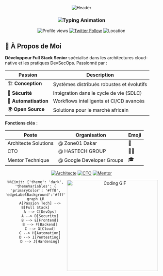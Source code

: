 <!-- Header Animé -->
<div align="center">
  <img src="https://capsule-render.vercel.app/api?type=waving&color=gradient&height=200&section=header&text=Papa%20Amadou&fontSize=60&fontAlignY=35&animation=fadeIn" alt="Header"/>
  
  <h3>
    <img src="https://readme-typing-svg.demolab.com?font=Fira+Code&weight=600&size=24&duration=4000&pause=1000&color=22F7A3&center=true&vCenter=true&width=500&lines=Full+Stack+Developer;Cybersecurity+Researcher;Go%2FRust+Enthusiast;Open+Source+Contributor" alt="Typing Animation" />
  </h3>
  
  <p align="center">
    <img src="https://komarev.com/ghpvc/?username=papaamadou&label=Profile+Views&color=0e75b6&style=flat" alt="Profile views"/> 
    <a href="https://twitter.com/amadou_ndao"><img src="https://img.shields.io/twitter/follow/amadou_ndao?logo=twitter&style=flat-square" alt="Twitter Follow"/></a>
    <img src="https://img.shields.io/badge/Dakar-Senegal-008751?logo=location&style=flat" alt="Location"/>
  </p>
</div>

<!-- Section À Propos avec GIF -->
## 🚀 À Propos de Moi

**Développeur Full Stack Senior** spécialisé dans les architectures cloud-native et les pratiques DevSecOps. Passionné par :

<div align="center">

| Passion | Description | 
|---------|-------------|
| 🏗️ **Conception** | Systèmes distribués robustes et évolutifs |
| 🔐 **Sécurité** | Intégration dans le cycle de vie (SDLC) |
| 🤖 **Automatisation** | Workflows intelligents et CI/CD avancés |
| 🌍 **Open Source** | Solutions pour le marché africain |

</div>

**Fonctions clés** :

<div align="center">

| Poste | Organisation | Emoji |
|-------|-------------|-------|
| Architecte Solutions | @ Zone01 Dakar | 🏢 |
| CTO | @ HASTECH GROUP | 👨‍💻 |
| Mentor Technique | @ Google Developer Groups | 🎓 |

</div>

<!-- Version alternative avec badges -->
<div align="center">

[![Architecte](https://img.shields.io/badge/-Architecte_Solutions-2496ED?style=flat-square&logo=architecture&logoColor=white)](https://zone01.org/)
[![CTO](https://img.shields.io/badge/-CTO-FF2D20?style=flat-square&logo=chief-technology-officer&logoColor=white)](https://hastechgroup.com/)
[![Mentor](https://img.shields.io/badge/-Mentor-4285F4?style=flat-square&logo=google-developers&logoColor=white)](https://developers.google.com/)
<div align="center">
  <img src="https://github.com/papaamadou/papaamadou/blob/main/assets/code.gif?raw=true" width="300" align="right" alt="Coding GIF"/>
  
```mermaid
%%{init: {'theme': 'dark', 'themeVariables': { 'primaryColor': '#ff0', 'edgeLabelBackground':'#fff'}}}%%
graph LR
    A[Passion Tech] --> B[Full Stack]
    A --> C[DevOps]
    A --> D[Security]
    B --> E[Frontend]
    B --> F[Backend]
    C --> G[Cloud]
    C --> H[Automation]
    D --> I[Pentesting]
    D --> J[Hardening]
```
</div>
</div>

